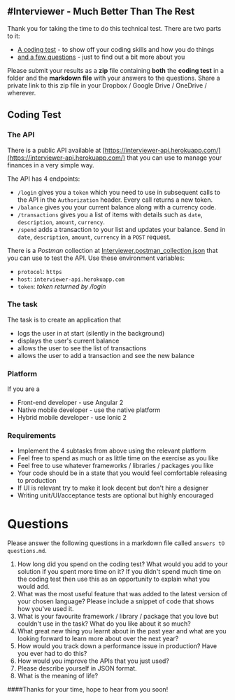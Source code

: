 #Interviewer - Much Better Than The Rest
----------------------------------------

Thank you for taking the time to do this technical test. There are two parts to it:

- [A coding test](#coding-test) - to show off your coding skills and how you do things
- [and a few questions](#questions) - just to find out a bit more about you

Please submit your results as a **zip** file containing **both** the **coding test** in a folder and the **markdown file** with your answers to the questions. Share a private link to this zip file in your Dropbox / Google Drive / OneDrive / wherever.

## Coding Test

### The API

There is a public API available at [https://interviewer-api.herokuapp.com/](https://interviewer-api.herokuapp.com/) that you can use to manage your finances in a very simple way.

The API has 4 endpoints:

- `/login` gives you a `token` which you need to use in subsequent calls to the API in the `Authorization` header. Every call returns a new token.
- `/balance` gives you your current balance along with a currency code.
- `/transactions` gives you a list of items with details such as `date`, `description`, `amount`, `currency`.
- `/spend` adds a transaction to your list and updates your balance. Send in `date`, `description`, `amount`, `currency` in a `POST` request.

There is a *Postman* collection at [Interviewer.postman_collection.json](https://github.com/zfoltin/interviewer/blob/master/Interviewer.postman_collection.json) that you can use to test the API. Use these environment variables:

- `protocol`: `https`
- `host`: `interviewer-api.herokuapp.com`
- `token`: *token returned by /login*

### The task

The task is to create an application that

- logs the user in at start (silently in the background)
- displays the user's current balance
- allows the user to see the list of transactions
- allows the user to add a transaction and see the new balance

### Platform

If you are a

- Front-end developer - use Angular 2
- Native mobile developer - use the native platform
- Hybrid mobile developer - use Ionic 2

### Requirements

- Implement the 4 subtasks from above using the relevant platform
- Feel free to spend as much or as little time on the exercise as you like
- Feel free to use whatever frameworks / libraries / packages you like
- Your code should be in a state that you would feel comfortable releasing to production
- If UI is relevant try to make it look decent but don't hire a designer
- Writing unit/UI/acceptance tests are optional but highly encouraged

# Questions

Please answer the following questions in a markdown file called `answers tO questions.md`.

1. How long did you spend on the coding test? What would you add to your solution if you spent more time on it? If you didn't spend much time on the coding test then use this as an opportunity to explain what you would add.
2. What was the most useful feature that was added to the latest version of your chosen language? Please include a snippet of code that shows how you've used it.
3. What is your favourite framework / library / package that you love but couldn't use in the task? What do you like about it so much?
4. What great new thing you learnt about in the past year and what are you looking forward to learn more about over the next year?
5. How would you track down a performance issue in production? Have you ever had to do this?
6. How would you improve the APIs that you just used?
7. Please describe yourself in JSON format.
8. What is the meaning of life?

####Thanks for your time, hope to hear from you soon!

